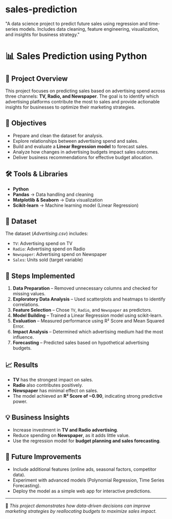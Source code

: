 # sales-prediction
"A data science project to predict future sales using regression and time-series models. Includes data cleaning, feature engineering, visualization, and insights for business strategy."
# 📊 Sales Prediction using Python

## 📌 Project Overview

This project focuses on predicting sales based on advertising spend across three channels: **TV, Radio, and Newspaper**. The goal is to identify which advertising platforms contribute the most to sales and provide actionable insights for businesses to optimize their marketing strategies.

## 🎯 Objectives

* Prepare and clean the dataset for analysis.
* Explore relationships between advertising spend and sales.
* Build and evaluate a **Linear Regression model** to forecast sales.
* Analyze how changes in advertising budgets impact sales outcomes.
* Deliver business recommendations for effective budget allocation.

## 🛠️ Tools & Libraries

* **Python**
* **Pandas** → Data handling and cleaning
* **Matplotlib & Seaborn** → Data visualization
* **Scikit-learn** → Machine learning model (Linear Regression)

## 📂 Dataset

The dataset (*Advertising.csv*) includes:

* `TV`: Advertising spend on TV
* `Radio`: Advertising spend on Radio
* `Newspaper`: Advertising spend on Newspaper
* `Sales`: Units sold (target variable)

## 🚀 Steps Implemented

1. **Data Preparation** – Removed unnecessary columns and checked for missing values.
2. **Exploratory Data Analysis** – Used scatterplots and heatmaps to identify correlations.
3. **Feature Selection** – Chose `TV`, `Radio`, and `Newspaper` as predictors.
4. **Model Building** – Trained a Linear Regression model using scikit-learn.
5. **Evaluation** – Measured performance using R² Score and Mean Squared Error.
6. **Impact Analysis** – Determined which advertising medium had the most influence.
7. **Forecasting** – Predicted sales based on hypothetical advertising budgets.

## 📈 Results

* **TV** has the strongest impact on sales.
* **Radio** also contributes positively.
* **Newspaper** has minimal effect on sales.
* The model achieved an **R² Score of ~0.90**, indicating strong predictive power.

## 💡 Business Insights

* Increase investment in **TV and Radio advertising**.
* Reduce spending on **Newspaper**, as it adds little value.
* Use the regression model for **budget planning and sales forecasting**.

## 🔮 Future Improvements

* Include additional features (online ads, seasonal factors, competitor data).
* Experiment with advanced models (Polynomial Regression, Time Series Forecasting).
* Deploy the model as a simple web app for interactive predictions.

---

📌 *This project demonstrates how data-driven decisions can improve marketing strategies by reallocating budgets to maximize sales impact.*
